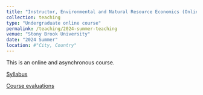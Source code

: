 ```yaml
---
title: "Instructor, Environmental and Natural Resource Economics (Online)"
collection: teaching
type: "Undergraduate online course"
permalink: /teaching/2024-summer-teaching
venue: "Stony Brook University"
date: "2024 Summer"
location: #"City, Country"
---
```


This is an online and asynchronous course.

[Syllabus](/files/ECO373_Syllabus_24Summer.pdf)

[Course evaluations](/files/2024-Summer-Eval.pdf)

